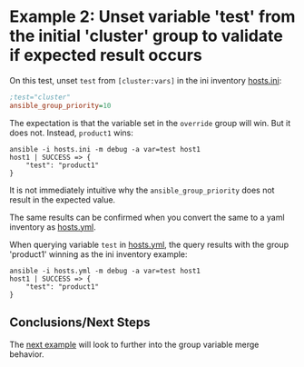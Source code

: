 
# Example 2: Unset variable 'test' from the initial 'cluster' group to validate if expected result occurs

On this test, unset `test` from `[cluster:vars]` in the ini inventory [hosts.ini](./hosts.ini):

```ini
;test="cluster"
ansible_group_priority=10
```

The expectation is that the variable set in the `override` group will win.
But it does not. Instead, `product1` wins:

```output
ansible -i hosts.ini -m debug -a var=test host1
host1 | SUCCESS => {
    "test": "product1"
}
```

It is not immediately intuitive why the `ansible_group_priority` does not result in the expected value.

The same results can be confirmed when you convert the same to a yaml inventory as [hosts.yml](./hosts.yml).

When querying variable `test` in [hosts.yml](./hosts.yml), the query results with the group 'product1' winning as the ini inventory example:

```output
ansible -i hosts.yml -m debug -a var=test host1
host1 | SUCCESS => {
    "test": "product1"
}
```


## Conclusions/Next Steps

The [next example](../example3/README.md) will look to further into the group variable merge behavior.

